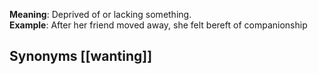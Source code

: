 **Meaning**: Deprived of or lacking something.  
**Example**: After her friend moved away, she felt bereft of companionship

## Synonyms [[wanting]]